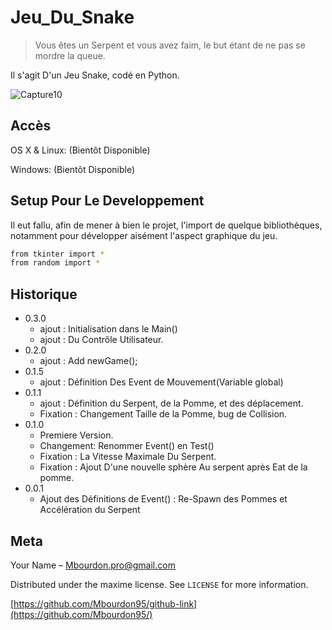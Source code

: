 # Jeu_Du_Snake
> Vous êtes un Serpent et vous avez faim, le but étant de ne pas se mordre la queue.

Il s'agit D'un Jeu Snake, codé en Python.

![Capture10](https://user-images.githubusercontent.com/71081511/94153172-bc7e1200-fe7c-11ea-9596-d74071e97f64.PNG)

## Accès

OS X & Linux:
(Bientôt Disponible)




Windows:
(Bientôt Disponible)


## Setup Pour Le Developpement

Il eut fallu, afin de mener à bien le projet, l'import de quelque bibliothèques, notamment pour développer aisément l'aspect graphique du jeu.

```sh
from tkinter import *
from random import *
```

## Historique

* 0.3.0
    * ajout : Initialisation dans le Main()
    * ajout : Du Contrôle Utilisateur.
* 0.2.0
    * ajout : Add newGame();
* 0.1.5
    * ajout : Définition Des Event de Mouvement(Variable global)
* 0.1.1
    * ajout : Définition du Serpent, de la Pomme, et des déplacement.
    * Fixation : Changement Taille de la Pomme, bug de Collision.
* 0.1.0
    * Premiere Version.
    * Changement: Renommer Event() en Test()
    * Fixation : La Vitesse Maximale Du Serpent.
    * Fixation : Ajout D'une nouvelle sphère Au serpent après Eat de la pomme. 
* 0.0.1
    * Ajout des Définitions de Event() : Re-Spawn des Pommes et Accélération du Serpent

## Meta

Your Name – Mbourdon.pro@gmail.com

Distributed under the maxime license. See ``LICENSE`` for more information.

[https://github.com/Mbourdon95/github-link](https://github.com/Mbourdon95/)


